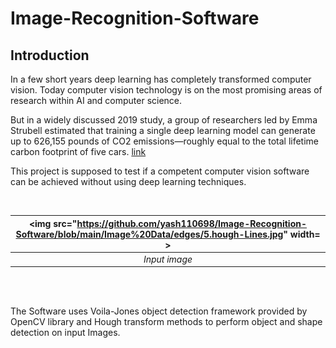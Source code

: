 # Image-Recognition-Software

## Introduction
In a few short years deep learning has completely transformed computer vision. Today computer vision technology is on the most promising areas of research within AI and computer science.

But in a widely discussed 2019 study, a group of researchers led by Emma Strubell estimated that training a single deep learning model can generate up to 626,155 pounds of CO2 emissions—roughly equal to the total lifetime carbon footprint of five cars. 
[link](https://www.forbes.com/sites/robtoews/2020/06/17/deep-learnings-climate-change-problem/?sh=5e49a9896b43)

This project is supposed to test if a competent computer vision software can be achieved without using deep learning techniques.





<br/>

| <img src="https://github.com/yash110698/Image-Recognition-Software/blob/main/Image%20Data/edges/5.hough-Lines.jpg" width= > |
| :-: |
| *Input image* |

<br/>
<br/>



The Software uses Voila-Jones object detection framework provided by OpenCV library and Hough transform methods to perform object and shape detection on input Images.
